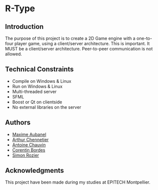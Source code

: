 # R-Type

## Introduction

The purpose of this project is to create a 2D Game engine with a one-to-four player game, using a client/server architecture. This is important. It MUST be a client/server architecture. Peer-to-peer communication is not allowed.

## Technical Constraints

- Compile on Windows & Linux
- Run on Windows & Linux
- Multi-threaded server
- SFML
- Boost or Qt on clientside
- No external libraries on the server

## Authors

* [Maxime Aubanel](https://github.com/MaximeAubanel)
* [Arthur Chennetier](https://github.com/arthurChennetier)
* [Antoine Chauvin](https://github.com/antoine340)
* [Corentin Bordes](https://github.com/Zaangetsuu)
* [Simon Rozier](https://github.com/RozierSimon)

## Acknowledgments

This project have been made during my studies at EPITECH Montpellier.
